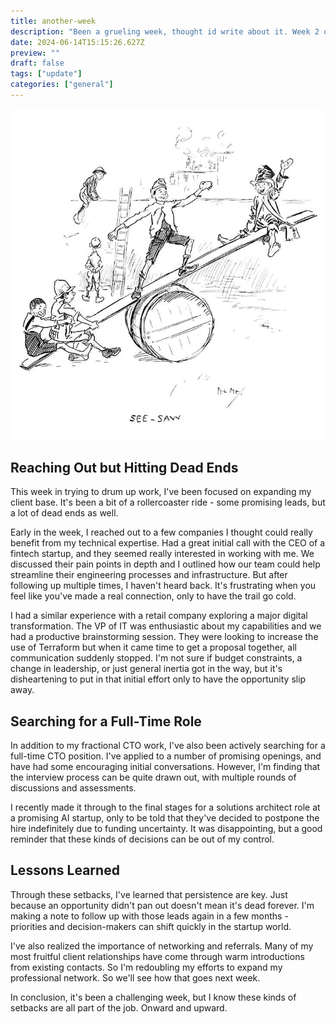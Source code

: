 ```yaml
---
title: another-week
description: "Been a grueling week, thought id write about it. Week 2 of June 2024"
date: 2024-06-14T15:15:26.627Z
preview: ""
draft: false
tags: ["update"]
categories: ["general"]
---
```


<p style="text-align:center">
  <img class="thumbnail" src="/images/see-saw-768.jpg" width="520" />
</p>

## Reaching Out but Hitting Dead Ends

This week in trying to drum up work, I've been focused on expanding my client base. It's been a bit of a rollercoaster ride - some promising leads, but a lot of dead ends as well.

Early in the week, I reached out to a few companies I thought could really benefit from my technical expertise. Had a great initial call with the CEO of a fintech startup, and they seemed really interested in working with me. We discussed their pain points in depth and I outlined how our team could help streamline their engineering processes and infrastructure. But after following up multiple times, I haven't heard back. It's frustrating when you feel like you've made a real connection, only to have the trail go cold.

I had a similar experience with a retail company exploring a major digital transformation. The VP of IT was enthusiastic about my capabilities and we had a productive brainstorming session. They were looking to increase the use of Terraform but when it came time to get a proposal together, all communication suddenly stopped. I'm not sure if budget constraints, a change in leadership, or just general inertia got in the way, but it's disheartening to put in that initial effort only to have the opportunity slip away.

## Searching for a Full-Time Role

In addition to my fractional CTO work, I've also been actively searching for a full-time CTO position. I've applied to a number of promising openings, and have had some encouraging initial conversations. However, I'm finding that the interview process can be quite drawn out, with multiple rounds of discussions and assessments.

I recently made it through to the final stages for a solutions architect role at a promising AI startup, only to be told that they've decided to postpone the hire indefinitely due to funding uncertainty. It was disappointing, but a good reminder that these kinds of decisions can be out of my control.

## Lessons Learned

Through these setbacks, I've learned that persistence are key. Just because an opportunity didn't pan out doesn't mean it's dead forever. I'm making a note to follow up with those leads again in a few months - priorities and decision-makers can shift quickly in the startup world.

I've also realized the importance of networking and referrals. Many of my most fruitful client relationships have come through warm introductions from existing contacts. So I'm redoubling my efforts to expand my professional network. So we'll see how that goes next week.

In conclusion, it's been a challenging week, but I know these kinds of setbacks are all part of the job. Onward and upward.
